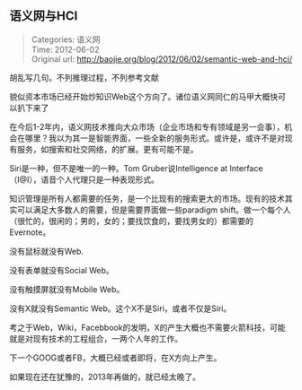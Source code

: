 语义网与HCI
---
    
> Categories: 语义网  
> Time: 2012-06-02  
> Original url: <http://baojie.org/blog/2012/06/02/semantic-web-and-hci/>
    
胡乱写几句。不列推理过程，不列参考文献

貌似资本市场已经开始炒知识Web这个方向了。诸位语义网同仁的马甲大概快可以扒下来了

在今后1-2年内，语义网技术推向大众市场（企业市场和专有领域是另一会事），机会在哪里？我以为其一是智能界面，一些全新的服务形式。或许是，或许不是对现有服务，如搜索和社交网络，的扩展。更有可能不是。

Siri是一种，但不是唯一的一种。Tom Gruber说Intelligence at Interface （I@I），语音个人代理只是一种表现形式。

知识管理是所有人都需要的任务，是一个比现有的搜索更大的市场。现有的技术其实可以满足大多数人的需要，但是需要界面做一些paradigm shift。做一个每个人（很忙的，很闲的；男的，女的；要找饮食的，要找男女的）都需要的Evernote。

没有鼠标就没有Web. 

没有表单就没有Social Web。

没有触摸屏就没有Mobile Web。

没有X就没有Semantic Web。这个X不是Siri，或者不仅是Siri。

考之于Web，Wiki，Facebbook的发明，X的产生大概也不需要火箭科技，可能就是对现有技术的工程组合，一两个人年的工作。

下一个GOOG或者FB，大概已经或者即将，在X方向上产生。

如果现在还在犹豫的，2013年再做的，就已经太晚了。     
    